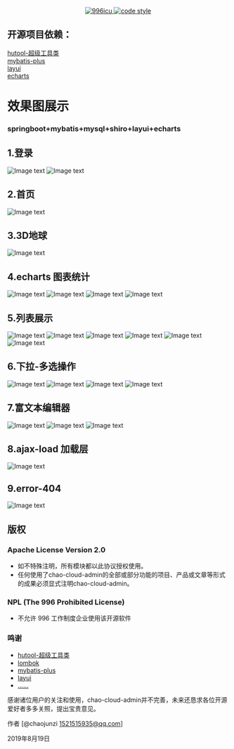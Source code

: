 <p align="center">
  <a href="https://github.com/996icu/996.ICU/blob/master/LICENSE">
    <img alt="996icu" src="https://img.shields.io/badge/license-NPL%20(The%20996%20Prohibited%20License)-blue.svg">
  </a>

  <a href="https://www.apache.org/licenses/LICENSE-2.0">
    <img alt="code style" src="https://img.shields.io/badge/license-Apache%202-4EB1BA.svg?style=flat-square">
  </a>
</p>


## 开源项目依赖：  
[hutool-超级工具类](https://github.com/looly/hutool)  
[mybatis-plus](https://github.com/baomidou/mybatis-plus)  
[layui](https://github.com/sentsin/layui/)  
[echarts](https://github.com/apache/incubator-echarts)  

#   效果图展示
### springboot+mybatis+mysql+shiro+layui+echarts
## 1.登录
![Image text](screenshot/login.png)
![Image text](screenshot/login-mobile.png)
## 2.首页
![Image text](screenshot/index.png)
## 3.3D地球
![Image text](screenshot/world.gif)
## 4.echarts 图表统计
![Image text](screenshot/echarts1.png)
![Image text](screenshot/echarts2.png)
![Image text](screenshot/echarts3.jpg)
![Image text](screenshot/echarts4.jpg)
## 5.列表展示
![Image text](screenshot/list1.png)
![Image text](screenshot/list2.png)
![Image text](screenshot/list3.png)
![Image text](screenshot/list4.png)
![Image text](screenshot/list5.png)
![Image text](screenshot/list6.png)
## 6.下拉-多选操作
![Image text](screenshot/operate1.jpg)
![Image text](screenshot/operate2.jpg)
![Image text](screenshot/select-tree.png)
![Image text](screenshot/select-checkbox.png)
## 7.富文本编辑器
![Image text](screenshot/rich.png)
![Image text](screenshot/preview.png)
![Image text](screenshot/show-img.png)
## 8.ajax-load 加载层
![Image text](screenshot/ajax-load.png)
## 9.error-404
![Image text](screenshot/404.png)

## 版权

### Apache License Version 2.0  

- 如不特殊注明，所有模块都以此协议授权使用。
- 任何使用了chao-cloud-admin的全部或部分功能的项目、产品或文章等形式的成果必须显式注明chao-cloud-admin。

### NPL (The 996 Prohibited License)

- 不允许 996 工作制度企业使用该开源软件

### 鸣谢
- [hutool-超级工具类](https://github.com/looly/hutool)  
- [lombok](https://github.com/rzwitserloot/lombok)  
- [mybatis-plus](https://github.com/baomidou/mybatis-plus)  
- [layui](https://github.com/sentsin/layui/)  
- [......](https://github.com/)  

感谢诸位用户的关注和使用，chao-cloud-admin并不完善，未来还恳求各位开源爱好者多多关照，提出宝贵意见。

作者 [@chaojunzi 1521515935@qq.com]

2019年8月19日